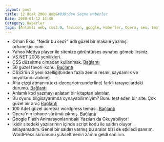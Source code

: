 ```yaml
---
layout: post
title: 12 Ocak 2008 Web&#039;den Seçme Haberler
Date: 2008-01-12 14:40
Category: Haberler
tags: [Anlamlı web, css3.0, favicon, google, Haberler, Opera, seo, text-decoration, vs.net, WordPress, yahoo]
---
```


-   Orhan Ekici "Nedir bu seo?" adlı güzel bir makale yazmış. orhanekici.com
-   Yahoo Medya player ile sitenize görüntü/ses oynatıcı gömebilirsiniz.
-   VS.NET 2008 yenilikleri.
-   CSS düzeltme olmadan kullanmak. [Bağlantı][3]
-   50 güzel favori ikonu. [Bağlantı][4]
-   CSS3'ün 3 yeni özelliği(birden fazla zemin resmi, saydamlık ve
    boyutlandırabilme). 
-   Alta çizgi atmanın(text-deocariotn:underline) farklı tarayıcılardaki
    durumu. [Bağlantı][6]
-   Anlamlı kod yazmayı anlatan bir kitaptan alıntılar.
-   Bu oyunu bilgisayarımda oynayabilirmiyim? Bunu test eden bir site.
    Çok güzel bir araç [Bağlantı][8]
-   100 Adet güzel ücretsiz wordpress teması. [Bağlantı][9]
-   Opera'nın iphone sürümü çıkmış. [Bağlantı][10]
-   Google Flash Animasyonlarındaki Yazıları da Okuyabiliyor!
-   İkidir sitedeki yazılarımın içinde script kodu ile saldırı oluyor
    anlayamadım. Genel bir saldırı varmış bu aralar bizi de etkiledi
    sanırım. WordPress sürümünü yükseltmenin zamnı geldi sanırım.


  [3]: http://www.digital-web.com/articles/CSS_not_hacks/ "css hack"
  [4]: http://www.smashingmagazine.com/2008/01/01/favicons-episode-5-the-delicate-beauties/
    "favicon"
  [6]: http://www.onderhond.com/blog/work/underlining-inconsistency
    "altını çiz"
  [8]: http://www.systemrequirementslab.com/referrer/srtest "oyun testi"
  [9]: http://www.smashingmagazine.com/2008/01/08/100-excellent-free-high-quality-wordpress-themes/
    "100 güzel wordpress"
  [10]: http://www.favbrowser.com/opera-browser-iphone-edition/
    "opera iphone"
